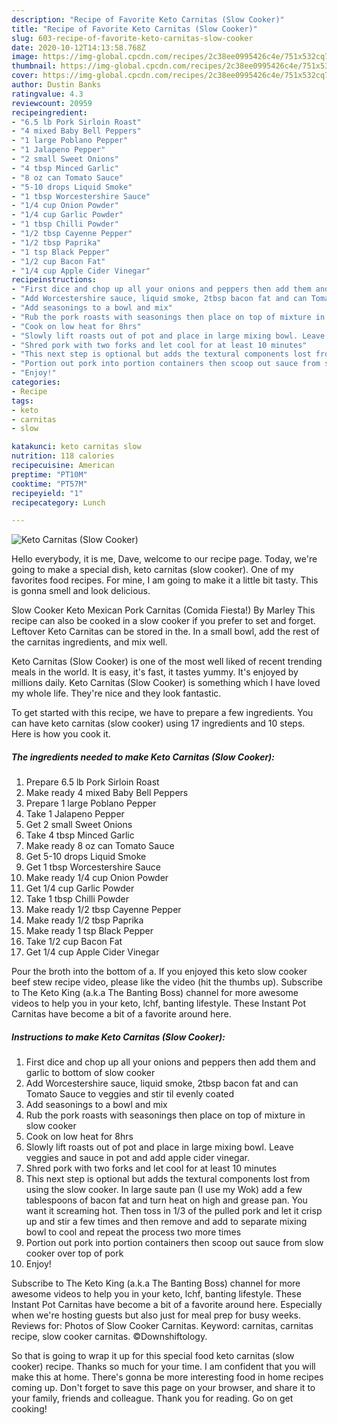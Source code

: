 ```yaml
---
description: "Recipe of Favorite Keto Carnitas (Slow Cooker)"
title: "Recipe of Favorite Keto Carnitas (Slow Cooker)"
slug: 603-recipe-of-favorite-keto-carnitas-slow-cooker
date: 2020-10-12T14:13:58.768Z
image: https://img-global.cpcdn.com/recipes/2c38ee0995426c4e/751x532cq70/keto-carnitas-slow-cooker-recipe-main-photo.jpg
thumbnail: https://img-global.cpcdn.com/recipes/2c38ee0995426c4e/751x532cq70/keto-carnitas-slow-cooker-recipe-main-photo.jpg
cover: https://img-global.cpcdn.com/recipes/2c38ee0995426c4e/751x532cq70/keto-carnitas-slow-cooker-recipe-main-photo.jpg
author: Dustin Banks
ratingvalue: 4.3
reviewcount: 20959
recipeingredient:
- "6.5 lb Pork Sirloin Roast"
- "4 mixed Baby Bell Peppers"
- "1 large Poblano Pepper"
- "1 Jalapeno Pepper"
- "2 small Sweet Onions"
- "4 tbsp Minced Garlic"
- "8 oz can Tomato Sauce"
- "5-10 drops Liquid Smoke"
- "1 tbsp Worcestershire Sauce"
- "1/4 cup Onion Powder"
- "1/4 cup Garlic Powder"
- "1 tbsp Chilli Powder"
- "1/2 tbsp Cayenne Pepper"
- "1/2 tbsp Paprika"
- "1 tsp Black Pepper"
- "1/2 cup Bacon Fat"
- "1/4 cup Apple Cider Vinegar"
recipeinstructions:
- "First dice and chop up all your onions and peppers then add them and garlic to bottom of slow cooker"
- "Add Worcestershire sauce, liquid smoke, 2tbsp bacon fat and can Tomato Sauce to veggies and stir til evenly coated"
- "Add seasonings to a bowl and mix"
- "Rub the pork roasts with seasonings then place on top of mixture in slow cooker"
- "Cook on low heat for 8hrs"
- "Slowly lift roasts out of pot and place in large mixing bowl. Leave veggies and sauce in pot and add apple cider vinegar."
- "Shred pork with two forks and let cool for at least 10 minutes"
- "This next step is optional but adds the textural components lost from using the slow cooker. In large saute pan (I use my Wok) add a few tablespoons of bacon fat and turn heat on high and grease pan. You want it screaming hot. Then toss in 1/3 of the pulled pork and let it crisp up and stir a few times and then remove and add to separate mixing bowl to cool and repeat the process two more times"
- "Portion out pork into portion containers then scoop out sauce from slow cooker over top of pork"
- "Enjoy!"
categories:
- Recipe
tags:
- keto
- carnitas
- slow

katakunci: keto carnitas slow 
nutrition: 118 calories
recipecuisine: American
preptime: "PT10M"
cooktime: "PT57M"
recipeyield: "1"
recipecategory: Lunch

---
```



![Keto Carnitas (Slow Cooker)](https://img-global.cpcdn.com/recipes/2c38ee0995426c4e/751x532cq70/keto-carnitas-slow-cooker-recipe-main-photo.jpg)

Hello everybody, it is me, Dave, welcome to our recipe page. Today, we're going to make a special dish, keto carnitas (slow cooker). One of my favorites food recipes. For mine, I am going to make it a little bit tasty. This is gonna smell and look delicious.

Slow Cooker Keto Mexican Pork Carnitas (Comida Fiesta!) By Marley This recipe can also be cooked in a slow cooker if you prefer to set and forget. Leftover Keto Carnitas can be stored in the. In a small bowl, add the rest of the carnitas ingredients, and mix well.

Keto Carnitas (Slow Cooker) is one of the most well liked of recent trending meals in the world. It is easy, it's fast, it tastes yummy. It's enjoyed by millions daily. Keto Carnitas (Slow Cooker) is something which I have loved my whole life. They're nice and they look fantastic.


To get started with this recipe, we have to prepare a few ingredients. You can have keto carnitas (slow cooker) using 17 ingredients and 10 steps. Here is how you cook it.

<!--inarticleads1-->

##### The ingredients needed to make Keto Carnitas (Slow Cooker):

1. Prepare 6.5 lb Pork Sirloin Roast
1. Make ready 4 mixed Baby Bell Peppers
1. Prepare 1 large Poblano Pepper
1. Take 1 Jalapeno Pepper
1. Get 2 small Sweet Onions
1. Take 4 tbsp Minced Garlic
1. Make ready 8 oz can Tomato Sauce
1. Get 5-10 drops Liquid Smoke
1. Get 1 tbsp Worcestershire Sauce
1. Make ready 1/4 cup Onion Powder
1. Get 1/4 cup Garlic Powder
1. Take 1 tbsp Chilli Powder
1. Make ready 1/2 tbsp Cayenne Pepper
1. Make ready 1/2 tbsp Paprika
1. Make ready 1 tsp Black Pepper
1. Take 1/2 cup Bacon Fat
1. Get 1/4 cup Apple Cider Vinegar


Pour the broth into the bottom of a. If you enjoyed this keto slow cooker beef stew recipe video, please like the video (hit the thumbs up). Subscribe to The Keto King (a.k.a The Banting Boss) channel for more awesome videos to help you in your keto, lchf, banting lifestyle. These Instant Pot Carnitas have become a bit of a favorite around here. 

<!--inarticleads2-->

##### Instructions to make Keto Carnitas (Slow Cooker):

1. First dice and chop up all your onions and peppers then add them and garlic to bottom of slow cooker
1. Add Worcestershire sauce, liquid smoke, 2tbsp bacon fat and can Tomato Sauce to veggies and stir til evenly coated
1. Add seasonings to a bowl and mix
1. Rub the pork roasts with seasonings then place on top of mixture in slow cooker
1. Cook on low heat for 8hrs
1. Slowly lift roasts out of pot and place in large mixing bowl. Leave veggies and sauce in pot and add apple cider vinegar.
1. Shred pork with two forks and let cool for at least 10 minutes
1. This next step is optional but adds the textural components lost from using the slow cooker. In large saute pan (I use my Wok) add a few tablespoons of bacon fat and turn heat on high and grease pan. You want it screaming hot. Then toss in 1/3 of the pulled pork and let it crisp up and stir a few times and then remove and add to separate mixing bowl to cool and repeat the process two more times
1. Portion out pork into portion containers then scoop out sauce from slow cooker over top of pork
1. Enjoy!


Subscribe to The Keto King (a.k.a The Banting Boss) channel for more awesome videos to help you in your keto, lchf, banting lifestyle. These Instant Pot Carnitas have become a bit of a favorite around here. Especially when we&#39;re hosting guests but also just for meal prep for busy weeks. Reviews for: Photos of Slow Cooker Carnitas. Keyword: carnitas, carnitas recipe, slow cooker carnitas. ©Downshiftology. 

So that is going to wrap it up for this special food keto carnitas (slow cooker) recipe. Thanks so much for your time. I am confident that you will make this at home. There's gonna be more interesting food in home recipes coming up. Don't forget to save this page on your browser, and share it to your family, friends and colleague. Thank you for reading. Go on get cooking!
